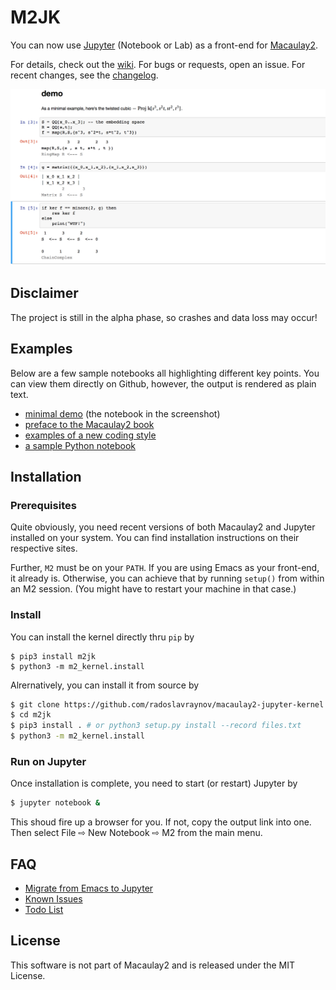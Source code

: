 # M2JK

You can now use [Jupyter](http://www.jupyter.org) (Notebook or Lab) as a front-end for [Macaulay2](http://faculty.math.illinois.edu/Macaulay2/).
<!-- It can be used as a drop-in replacement for Emacs,
Unlike Emacs or M2's interactive session,
Jupyter provides mode
but introduces far more powerful features like
logical organization of your code into cells and inline Markdown with TeX,
to name just a couple. -->

For details, check out the [wiki](../../wiki).
For bugs or requests, open an issue.
For recent changes, see the [changelog](CHANGELOG.md).

![](/demo/screenshot.png?raw=true)

## Disclaimer

The project is still in the alpha phase, so crashes and data loss may occur!

## Examples

Below are a few sample notebooks all highlighting different key points.
You can view them directly on Github,
however, the output is rendered as plain text.

* [minimal demo](demo/minimal.ipynb) (the notebook in the screenshot)
* [preface to the Macaulay2 book](demo/p1m2book.ipynb)
* [examples of a new coding style](demo/newstyle.ipynb)
* [a sample Python notebook](demo/demo-python.ipynb)

## Installation

### Prerequisites

Quite obviously, you need recent versions of both Macaulay2 and Jupyter installed on your system.
You can find installation instructions on their respective sites.

Further, `M2` must be on your `PATH`.
If you are using Emacs as your front-end, it already is.
Otherwise, you can achieve that by running `setup()` from within an M2 session.
(You might have to restart your machine in that case.)

### Install

You can install the kernel directly thru `pip` by

```
$ pip3 install m2jk
$ python3 -m m2_kernel.install
```

Alrernatively, you can install it from source by

```bash
$ git clone https://github.com/radoslavraynov/macaulay2-jupyter-kernel.git m2jk
$ cd m2jk
$ pip3 install . # or python3 setup.py install --record files.txt
$ python3 -m m2_kernel.install
```

### Run on Jupyter

Once installation is complete, you need to start (or restart) Jupyter by

```bash
$ jupyter notebook &
```

This shoud fire up a browser for you. If not, copy the output link into one.
Then select File ⇨ New Notebook ⇨ M2 from the main menu.

## FAQ

* [Migrate from Emacs to Jupyter](../../wiki/migrate-from-emacs)
* [Known Issues](../../wiki/caveats)
* [Todo List](TODO)

## License

This software is not part of Macaulay2 and is released under the MIT License.
